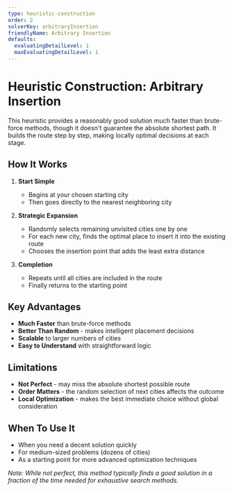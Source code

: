 ```yaml
---
type: heuristic-construction
order: 2
solverKey: arbitraryInsertion
friendlyName: Arbitrary Insertion
defaults:
  evaluatingDetailLevel: 1
  maxEvaluatingDetailLevel: 1
---
```


# Heuristic Construction: Arbitrary Insertion

This heuristic provides a reasonably good solution much faster than brute-force methods, though it doesn't guarantee the absolute shortest path. It builds the route step by step, making locally optimal decisions at each stage.

## How It Works

1. **Start Simple**

   - Begins at your chosen starting city
   - Then goes directly to the nearest neighboring city

2. **Strategic Expansion**

   - Randomly selects remaining unvisited cities one by one
   - For each new city, finds the optimal place to insert it into the existing route
   - Chooses the insertion point that adds the least extra distance

3. **Completion**
   - Repeats until all cities are included in the route
   - Finally returns to the starting point

## Key Advantages

- **Much Faster** than brute-force methods
- **Better Than Random** - makes intelligent placement decisions
- **Scalable** to larger numbers of cities
- **Easy to Understand** with straightforward logic

## Limitations

- **Not Perfect** - may miss the absolute shortest possible route
- **Order Matters** - the random selection of next cities affects the outcome
- **Local Optimization** - makes the best immediate choice without global consideration

## When To Use It

- When you need a decent solution quickly
- For medium-sized problems (dozens of cities)
- As a starting point for more advanced optimization techniques

_Note: While not perfect, this method typically finds a good solution in a fraction of the time needed for exhaustive search methods._

